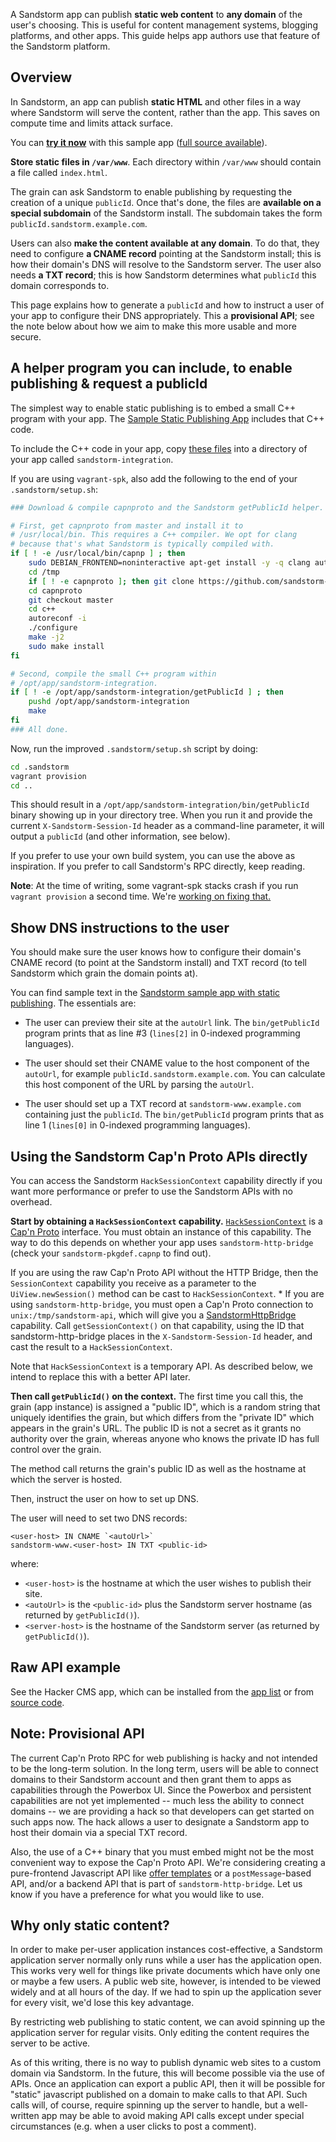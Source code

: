 A Sandstorm app can publish **static web content** to **any domain**
of the user's choosing. This is useful for content management systems,
blogging platforms, and other apps. This guide helps app authors use
that feature of the Sandstorm platform.

## Overview

In Sandstorm, an app can publish **static HTML** and other files in a
way where Sandstorm will serve the content, rather than the app. This
saves on compute time and limits attack surface.

You can **[try it
now](https://oasis.sandstorm.io/appdemo/qn94a65er7m7s3zgwrsnv8hhh81dw5mc8zpt75a8su30dqhv9gt0)**
with this sample app ([full source
available](https://github.com/paulproteus/sandstorm-sample-static-publishing/)).

**Store static files in `/var/www`**. Each directory within `/var/www`
should contain a file called `index.html`.

The grain can ask Sandstorm to enable publishing by requesting the
creation of a unique `publicId`. Once that's done, the files are
**available on a special subdomain** of the Sandstorm install. The
subdomain takes the form `publicId.sandstorm.example.com`.

Users can also **make the content available at any domain**. To do
that, they need to configure **a CNAME record** pointing at the
Sandstorm install; this is how their domain's DNS will resolve to the
Sandstorm server. The user also needs **a TXT record**; this is how
Sandstorm determines what `publicId` this domain corresponds to.

This page explains how to generate a `publicId` and how to instruct a
user of your app to configure their DNS appropriately. This a
**provisional API**; see the note below about how we aim to make this
more usable and more secure.

## A helper program you can include, to enable publishing & request a publicId

The simplest way to enable static publishing is to embed a small C++
program with your app. The [Sample Static Publishing
App](https://github.com/paulproteus/sandstorm-sample-static-publishing/)
includes that C++ code.

To include the C++ code in your app, copy [these
files](https://github.com/paulproteus/sandstorm-sample-static-publishing/tree/master/sandstorm-integration)
into a directory of your app called `sandstorm-integration`.

If you are using `vagrant-spk`, also add the following to the end of your
`.sandstorm/setup.sh`:

```bash
### Download & compile capnproto and the Sandstorm getPublicId helper.

# First, get capnproto from master and install it to
# /usr/local/bin. This requires a C++ compiler. We opt for clang
# because that's what Sandstorm is typically compiled with.
if [ ! -e /usr/local/bin/capnp ] ; then
    sudo DEBIAN_FRONTEND=noninteractive apt-get install -y -q clang autoconf pkg-config
    cd /tmp
    if [ ! -e capnproto ]; then git clone https://github.com/sandstorm-io/capnproto; fi
    cd capnproto
    git checkout master
    cd c++
    autoreconf -i
    ./configure
    make -j2
    sudo make install
fi

# Second, compile the small C++ program within
# /opt/app/sandstorm-integration.
if [ ! -e /opt/app/sandstorm-integration/getPublicId ] ; then
    pushd /opt/app/sandstorm-integration
    make
fi
### All done.
```

Now, run the improved `.sandstorm/setup.sh` script by doing:

```bash
cd .sandstorm
vagrant provision
cd ..
```

This should result in a
`/opt/app/sandstorm-integration/bin/getPublicId` binary showing up in
your directory tree. When you run it and provide the current
`X-Sandstorm-Session-Id` header as a command-line parameter, it will
output a `publicId` (and other information, see below).

If you prefer to use your own build system, you can use the above as
inspiration. If you prefer to call Sandstorm's RPC directly, keep
reading.

**Note**: At the time of writing, some vagrant-spk stacks crash if you
run `vagrant provision` a second time. We're [working on fixing
that.](https://github.com/sandstorm-io/vagrant-spk/issues/87)

## Show DNS instructions to the user

You should make sure the user knows how to configure their domain's
CNAME record (to point at the Sandstorm install) and TXT record (to
tell Sandstorm which grain the domain points at).

You can find sample text in the [Sandstorm sample app with static
publishing](https://github.com/paulproteus/sandstorm-sample-static-publishing/blob/master/after_publish.php). The essentials are:

* The user can preview their site at the `autoUrl` link. The `bin/getPublicId` program
  prints that as line #3 (`lines[2]` in 0-indexed programming languages).

* The user should set their CNAME value to the host component of the
  `autoUrl`, for example `publicId.sandstorm.example.com`. You can
  calculate this host component of the URL by parsing the `autoUrl`.

* The user should set up a TXT record at `sandstorm-www.example.com`
  containing just the `publicId`. The `bin/getPublicId` program prints
  that as line 1 (`lines[0]` in 0-indexed programming languages).

## Using the Sandstorm Cap'n Proto APIs directly

You can access the Sandstorm `HackSessionContext` capability directly
if you want more performance or prefer to use the Sandstorm APIs with
no overhead.

**Start by obtaining a `HackSessionContext` capability.**
[`HackSessionContext`](https://github.com/sandstorm-io/sandstorm/blob/master/src/sandstorm/hack-session.capnp)
is a [Cap'n Proto](https://capnproto.org) interface. You must obtain
an instance of this capability. The way to do this depends on whether
your app uses `sandstorm-http-bridge` (check your
`sandstorm-pkgdef.capnp` to find out).

If you are using the raw Cap'n Proto API without the HTTP Bridge, then
the `SessionContext` capability you receive as a parameter to the
`UiView.newSession()` method can be cast to `HackSessionContext`.  *
If you are using `sandstorm-http-bridge`, you must open a Cap'n Proto
connection to `unix:/tmp/sandstorm-api`, which will give you a
[SandstormHttpBridge](https://github.com/sandstorm-io/sandstorm/blob/master/src/sandstorm/sandstorm-http-bridge.capnp)
capability. Call `getSessionContext()` on that capability, using the
ID that sandstorm-http-bridge places in the `X-Sandstorm-Session-Id`
header, and cast the result to a `HackSessionContext`.

Note that `HackSessionContext` is a temporary API. As described below,
we intend to replace this with a better API later.

**Then call `getPublicId()` on the context.** The first time you call
this, the grain (app instance) is assigned a "public ID", which is a
random string that uniquely identifies the grain, but which differs
from the "private ID" which appears in the grain's URL. The public ID
is not a secret as it grants no authority over the grain, whereas
anyone who knows the private ID has full control over the grain.

The method call returns the grain's public ID as well as the hostname
at which the server is hosted.

Then, instruct the user on how to set up DNS.

The user will need to set two DNS records:

    <user-host> IN CNAME `<autoUrl>`
    sandstorm-www.<user-host> IN TXT <public-id>

where:

* `<user-host>` is the hostname at which the user wishes to publish their site.
* `<autoUrl>` is the `<public-id>` plus the Sandstorm server hostname (as returned by `getPublicId()`).
* `<server-host>` is the hostname of the Sandstorm server (as returned by `getPublicId()`).

## Raw API example

See the Hacker CMS app, which can be installed from the [app
list](https://sandstorm.io/apps) or from [source
code](https://github.com/kentonv/ssjekyll).

## Note: Provisional API

The current Cap'n Proto RPC for web publishing is hacky and not
intended to be the long-term solution. In the long term, users will be
able to connect domains to their Sandstorm account and then grant them
to apps as capabilities through the Powerbox UI. Since the Powerbox
and persistent capabilities are not yet implemented -- much less the
ability to connect domains -- we are providing a hack so that
developers can get started on such apps now. The hack allows a user to
designate a Sandstorm app to host their domain via a special TXT
record.

Also, the use of a C++ binary that you must embed might not be the
most convenient way to expose the Cap'n Proto API. We're considering
creating a pure-frontend Javascript API like [offer
templates](http-apis.md) or a `postMessage`-based API, and/or a
backend API that is part of `sandstorm-http-bridge`. Let us know if
you have a preference for what you would like to use.

## Why only static content?

In order to make per-user application instances cost-effective, a
Sandstorm application server normally only runs while a user has the
application open. This works very well for things like private
documents which have only one or maybe a few users. A public web site,
however, is intended to be viewed widely and at all hours of the
day. If we had to spin up the application sever for every visit, we'd
lose this key advantage.

By restricting web publishing to static content, we can avoid spinning
up the application server for regular visits. Only editing the content
requires the server to be active.

As of this writing, there is no way to publish dynamic web sites to a
custom domain via Sandstorm. In the future, this will become possible
via the use of APIs. Once an application can export a public API, then
it will be possible for "static" javascript published on a domain to
make calls to that API. Such calls will, of course, require spinning
up the server to handle, but a well-written app may be able to avoid
making API calls except under special circumstances (e.g. when a user
clicks to post a comment).
